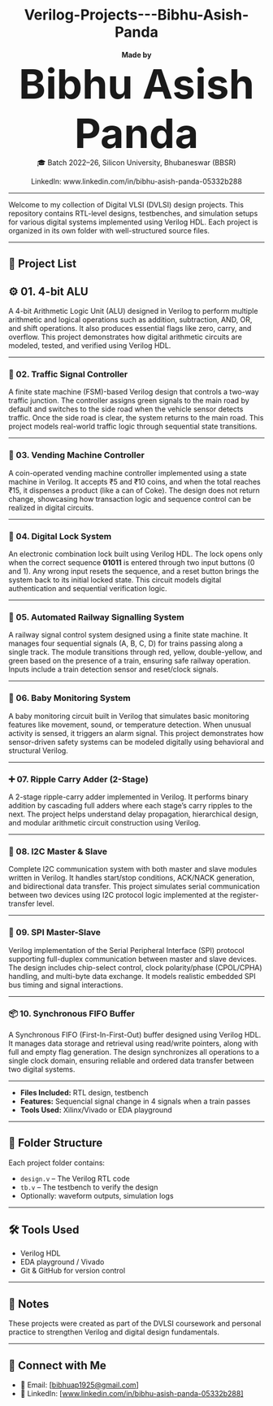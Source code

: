 <h1 align="center"> Verilog-Projects---Bibhu-Asish-Panda </h1>

<p align="center">
  <b>Made by</b><br>
  <span style="font-size:80px"> <b>Bibhu Asish Panda</b> </span><br>
  🎓 Batch 2022–26, Silicon University, Bhubaneswar (BBSR)  
</p>

<p align="center">
  LinkedIn: www.linkedin.com/in/bibhu-asish-panda-05332b288
</p>

---

Welcome to my collection of Digital VLSI (DVLSI) design projects. This repository contains RTL-level designs, testbenches, and simulation setups for various digital systems implemented using Verilog HDL. Each project is organized in its own folder with well-structured source files.

---

## 📁 Project List

## ⚙️ 01. 4-bit ALU  
A 4-bit Arithmetic Logic Unit (ALU) designed in Verilog to perform multiple arithmetic and logical operations such as addition, subtraction, AND, OR, and shift operations. It also produces essential flags like zero, carry, and overflow. This project demonstrates how digital arithmetic circuits are modeled, tested, and verified using Verilog HDL.

---

### 🚦 02. Traffic Signal Controller  
A finite state machine (FSM)-based Verilog design that controls a two-way traffic junction. The controller assigns green signals to the main road by default and switches to the side road when the vehicle sensor detects traffic. Once the side road is clear, the system returns to the main road. This project models real-world traffic logic through sequential state transitions.

---

### 🥤 03. Vending Machine Controller  
A coin-operated vending machine controller implemented using a state machine in Verilog. It accepts ₹5 and ₹10 coins, and when the total reaches ₹15, it dispenses a product (like a can of Coke). The design does not return change, showcasing how transaction logic and sequence control can be realized in digital circuits.

---

### 🔐 04. Digital Lock System  
An electronic combination lock built using Verilog HDL. The lock opens only when the correct sequence **01011** is entered through two input buttons (0 and 1). Any wrong input resets the sequence, and a reset button brings the system back to its initial locked state. This circuit models digital authentication and sequential verification logic.

---

### 🚉 05. Automated Railway Signalling System  
A railway signal control system designed using a finite state machine. It manages four sequential signals (A, B, C, D) for trains passing along a single track. The module transitions through red, yellow, double-yellow, and green based on the presence of a train, ensuring safe railway operation. Inputs include a train detection sensor and reset/clock signals.

---

### 👶 06. Baby Monitoring System  
A baby monitoring circuit built in Verilog that simulates basic monitoring features like movement, sound, or temperature detection. When unusual activity is sensed, it triggers an alarm signal. This project demonstrates how sensor-driven safety systems can be modeled digitally using behavioral and structural Verilog.

---

### ➕ 07. Ripple Carry Adder (2-Stage)  
A 2-stage ripple-carry adder implemented in Verilog. It performs binary addition by cascading full adders where each stage’s carry ripples to the next. The project helps understand delay propagation, hierarchical design, and modular arithmetic circuit construction using Verilog.

---

### 🔄 08. I2C Master & Slave  
Complete I2C communication system with both master and slave modules written in Verilog. It handles start/stop conditions, ACK/NACK generation, and bidirectional data transfer. This project simulates serial communication between two devices using I2C protocol logic implemented at the register-transfer level.

---

### 🔁 09. SPI Master-Slave  
Verilog implementation of the Serial Peripheral Interface (SPI) protocol supporting full-duplex communication between master and slave devices. The design includes chip-select control, clock polarity/phase (CPOL/CPHA) handling, and multi-byte data exchange. It models realistic embedded SPI bus timing and signal interactions.

---

### 📦 10. Synchronous FIFO Buffer  
A Synchronous FIFO (First-In-First-Out) buffer designed using Verilog HDL. It manages data storage and retrieval using read/write pointers, along with full and empty flag generation. The design synchronizes all operations to a single clock domain, ensuring reliable and ordered data transfer between two digital systems.

---

- **Files Included:** RTL design, testbench
- **Features:** Sequencial signal change in 4 signals when a train passes
- **Tools Used:** Xilinx/Vivado or EDA playground

---

## 📂 Folder Structure

Each project folder contains:
- `design.v` – The Verilog RTL code
- `tb.v` – The testbench to verify the design
- Optionally: waveform outputs, simulation logs

---

## 🛠 Tools Used
- Verilog HDL
- EDA playground / Vivado
- Git & GitHub for version control

---

## 📌 Notes
These projects were created as part of the DVLSI coursework and personal practice to strengthen Verilog and digital design fundamentals.

---

## 🤝 Connect with Me
- 📧 Email: [bibhuap1925@gmail.com]
- 🔗 LinkedIn: [www.linkedin.com/in/bibhu-asish-panda-05332b288]

